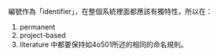 編號作為「identifier」，在整個系統裡面都應該有獨特性，所以在：
1. permanent
2. project-based
3. literature
中都要保持如4o501所述的相同的命名規則。